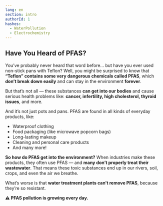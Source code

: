 ```yaml
---
lang: en
section: intro
authorId: 1
hashes:
  - WaterPollution
  - Electrochemistry
---
```


## Have You Heard of PFAS?

You’ve probably never heard that word before… but have you ever used non-stick pans with Teflon? Well, you might be surprised to know that **“Teflon” contains some very dangerous chemicals called PFAS**, which **don’t break down easily** and can stay in the environment **forever**.

But that’s not all — these substances **can get into our bodies** and cause serious health problems like: **cancer, infertility, high cholesterol, thyroid issues**, and more.

And it’s not just pots and pans. PFAS are found in all kinds of everyday products, like:

- Waterproof clothing
- Food packaging (like microwave popcorn bags)
- Long-lasting makeup
- Cleaning and personal care products
- And many more!

**So how do PFAS get into the environment?** When industries make these products, they often use PFAS — and **many don’t properly treat their wastewater**. That means these toxic substances end up in our rivers, soil, crops, and even the air we breathe.

What’s worse is that **water treatment plants can’t remove PFAS**, because they’re so resistant.

**⚠️ PFAS pollution is growing every day.**
